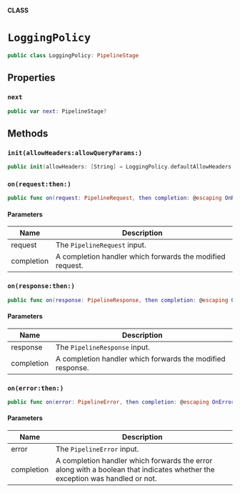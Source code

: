 **CLASS**

# `LoggingPolicy`

```swift
public class LoggingPolicy: PipelineStage
```

## Properties
### `next`

```swift
public var next: PipelineStage?
```

## Methods
### `init(allowHeaders:allowQueryParams:)`

```swift
public init(allowHeaders: [String] = LoggingPolicy.defaultAllowHeaders, allowQueryParams: [String] = [])
```

### `on(request:then:)`

```swift
public func on(request: PipelineRequest, then completion: @escaping OnRequestCompletionHandler)
```

#### Parameters

| Name | Description |
| ---- | ----------- |
| request | The `PipelineRequest` input. |
| completion | A completion handler which forwards the modified request. |

### `on(response:then:)`

```swift
public func on(response: PipelineResponse, then completion: @escaping OnResponseCompletionHandler)
```

#### Parameters

| Name | Description |
| ---- | ----------- |
| response | The `PipelineResponse` input. |
| completion | A completion handler which forwards the modified response. |

### `on(error:then:)`

```swift
public func on(error: PipelineError, then completion: @escaping OnErrorCompletionHandler)
```

#### Parameters

| Name | Description |
| ---- | ----------- |
| error | The `PipelineError` input. |
| completion | A completion handler which forwards the error along with a boolean that indicates whether the exception was handled or not. |